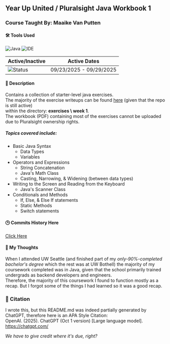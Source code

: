 ## Year Up United / Pluralsight Java Workbook 1
### Course Taught By: Maaike Van Putten

#### 🛠️ Tools Used
![Java](https://img.shields.io/badge/language-Java-blue.svg)
![IDE](https://img.shields.io/badge/IDE-IntelliJ-orange)

| Active/Inactive | Active Dates |
| --- | --- |
| ![Status](https://img.shields.io/badge/status-inactive-lightgrey)| 09/23/2025 - 09/29/2025|

#### 📝 Description
Contains a collection of starter-level java exercises. <br>
The majority of the exercise writeups can be found [here](https://github.com/BrightBoost/learningjava) (given that the repo is still active) <br>
within the directory: **exercises \ week 1**. <br>
The workbook (PDF) containing most of the exercises cannot be uploaded due to Pluralsight ownership rights. <br>

##### *Topics covered include:*<br>
- Basic Java Syntax
  - Data Types
  - Variables
- Operators and Expressions
  - String Concatenation
  - Java's Math Class
  - Casting, Narrowing, & Widening (between data types)
- Writing to the Screen and Reading from the Keyboard
  - Java's Scanner Class
- Conditionals and Methods
  - If, Else, & Else If statements
  - Static Methods
  - Switch statements <br>

#### 🕒 Commits History Here
[Click Here](https://github.com/gitraspigner/workbook-1/commits/master)

#### 💭 My Thoughts
When I attended UW Seattle (and finished part of my *only-90%-completed bachelor's degree* which the rest was at UW Bothell) the majority of my coursework completed was in Java, given that the school primarily trained undergrads as backend developers and engineers. <br>
Therefore, the majority of this coursework I found to function mostly as a recap. But I forgot some of the things I had learned so it was a good recap.

### 🔖 Citation
I wrote this, but this README.md was indeed partially generated by ChatGPT, therefore here is an APA Style Citation:  <br>
OpenAI. (2025). ChatGPT (Oct 1 version) [Large language model]. https://chatgpt.com/ <br>

*We have to give credit where it's due, right?*
